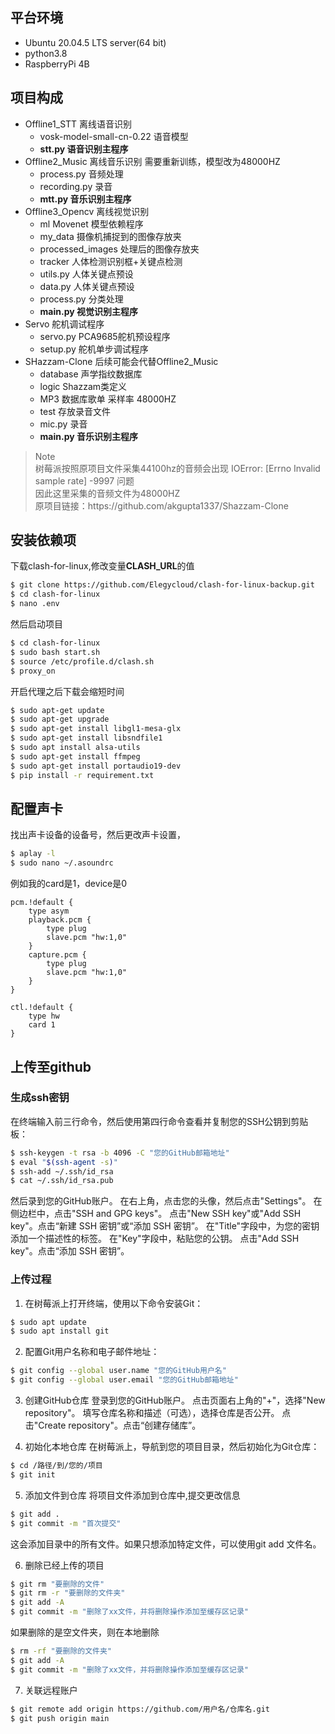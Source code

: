 ## 平台环境
- Ubuntu 20.04.5 LTS server(64 bit)
- python3.8
- RaspberryPi 4B
## **项目构成**
- Offline1_STT 离线语音识别
    - vosk-model-small-cn-0.22 语音模型
    - **stt.py 语音识别主程序**
- Offline2_Music 离线音乐识别 需要重新训练，模型改为48000HZ
    - process.py 音频处理
    - recording.py 录音
    - **mtt.py 音乐识别主程序**
- Offline3_Opencv 离线视觉识别
    - ml Movenet 模型依赖程序
    - my_data 摄像机捕捉到的图像存放夹
    - processed_images 处理后的图像存放夹
    - tracker 人体检测识别框+关键点检测
    - utils.py 人体关键点预设
    - data.py 人体关键点预设
    - process.py 分类处理
    - **main.py 视觉识别主程序**
- Servo 舵机调试程序
    - servo.py PCA9685舵机预设程序
    - setup.py 舵机单步调试程序
- SHazzam-Clone 后续可能会代替Offline2_Music
    - database 声学指纹数据库
    - logic Shazzam类定义
    - MP3 数据库歌单 采样率 48000HZ
    - test 存放录音文件
    - mic.py 录音
    - **main.py 音乐识别主程序**
> <p>Note <br>
> 树莓派按照原项目文件采集44100hz的音频会出现 IOError: [Errno Invalid sample rate] -9997 问题 <br>
> 因此这里采集的音频文件为48000HZ<br>
> 原项目链接：https://github.com/akgupta1337/Shazzam-Clone </p>

## 安装依赖项
下载clash-for-linux,修改变量**CLASH_URL**的值
```bash
$ git clone https://github.com/Elegycloud/clash-for-linux-backup.git
$ cd clash-for-linux
$ nano .env
```
然后启动项目
```bash
$ cd clash-for-linux
$ sudo bash start.sh
$ source /etc/profile.d/clash.sh
$ proxy_on
```
开启代理之后下载会缩短时间
```bash
$ sudo apt-get update
$ sudo apt-get upgrade
$ sudo apt-get install libgl1-mesa-glx
$ sudo apt-get install libsndfile1
$ sudo apt install alsa-utils
$ sudo apt-get install ffmpeg
$ sudo apt-get install portaudio19-dev
$ pip install -r requirement.txt
```

## 配置声卡
找出声卡设备的设备号，然后更改声卡设置，
```bash
$ aplay -l
$ sudo nano ~/.asoundrc
```
例如我的card是1，device是0
```text
pcm.!default {
    type asym
    playback.pcm {
        type plug
        slave.pcm "hw:1,0"
    }
    capture.pcm {
        type plug
        slave.pcm "hw:1,0"
    }
}

ctl.!default {
    type hw
    card 1
}
```

## 上传至github
### 生成ssh密钥
在终端输入前三行命令，然后使用第四行命令查看并复制您的SSH公钥到剪贴板：
```bash
$ ssh-keygen -t rsa -b 4096 -C "您的GitHub邮箱地址"
$ eval "$(ssh-agent -s)"
$ ssh-add ~/.ssh/id_rsa
$ cat ~/.ssh/id_rsa.pub
```
然后录到您的GitHub账户。
在右上角，点击您的头像，然后点击"Settings"。
在侧边栏中，点击"SSH and GPG keys"。
点击"New SSH key"或"Add SSH key"。点击“新建 SSH 密钥”或“添加 SSH 密钥”。
在"Title"字段中，为您的密钥添加一个描述性的标签。
在"Key"字段中，粘贴您的公钥。
点击"Add SSH key"。点击“添加 SSH 密钥”。

### 上传过程
1. 在树莓派上打开终端，使用以下命令安装Git：
```bash
$ sudo apt update
$ sudo apt install git
```

2. 配置Git用户名称和电子邮件地址：
```bash
$ git config --global user.name "您的GitHub用户名"
$ git config --global user.email "您的GitHub邮箱地址"
```

3. 创建GitHub仓库
登录到您的GitHub账户。
点击页面右上角的"+"，选择"New repository"。
填写仓库名称和描述（可选），选择仓库是否公开。
点击"Create repository"。点击“创建存储库”。

4. 初始化本地仓库
在树莓派上，导航到您的项目目录，然后初始化为Git仓库：
```bash
$ cd /路径/到/您的/项目
$ git init
```

5. 添加文件到仓库
将项目文件添加到仓库中,提交更改信息
```bash
$ git add .
$ git commit -m "首次提交"
```
这会添加目录中的所有文件。如果只想添加特定文件，可以使用git add 文件名。

6. 删除已经上传的项目
```bash
$ git rm "要删除的文件"
$ git rm -r "要删除的文件夹"
$ git add -A
$ git commit -m "删除了xx文件，并将删除操作添加至缓存区记录"
```
如果删除的是空文件夹，则在本地删除
```bash
$ rm -rf "要删除的文件夹"
$ git add -A
$ git commit -m "删除了xx文件，并将删除操作添加至缓存区记录"
```
7. 关联远程账户
```bash
$ git remote add origin https://github.com/用户名/仓库名.git
$ git push origin main
```
